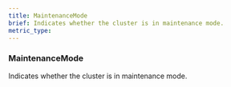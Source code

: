 ```yaml
---
title: MaintenanceMode
brief: Indicates whether the cluster is in maintenance mode.
metric_type:
---
```

### MaintenanceMode

Indicates whether the cluster is in maintenance mode.
